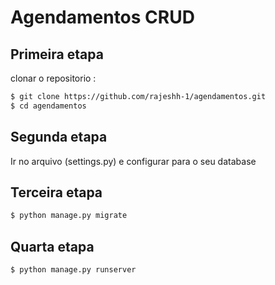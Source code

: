 # Agendamentos CRUD

## Primeira etapa 

clonar o repositorio :

```sh
$ git clone https://github.com/rajeshh-1/agendamentos.git
$ cd agendamentos
```
## Segunda etapa

Ir no arquivo (settings.py) e configurar para o seu database

## Terceira etapa

```sh
$ python manage.py migrate
```
## Quarta etapa

```sh
$ python manage.py runserver 
```

